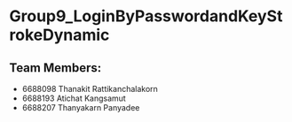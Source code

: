 # Group9_LoginByPasswordandKeyStrokeDynamic

## Team Members:
- 6688098	Thanakit Rattikanchalakorn
- 6688193	Atichat Kangsamut
- 6688207	Thanyakarn Panyadee

## 

